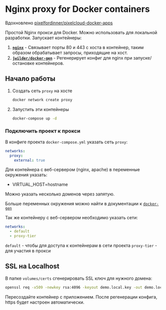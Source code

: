 # Nginx proxy for Docker containers

Вдохновлено [pixelfordinner/pixelcloud-docker-apps](https://github.com/pixelfordinner/pixelcloud-docker-apps)

Простой Nginx прокси для Docker. Можно использовать для локальной разработки. Запускает контейнеры:

1. **[`nginx`](https://hub.docker.com/_/nginx/)** - Связывает порты 80 и 443 с хоста в контейнер, таким образом обрабатывает запросы, приходящие на хост.
1. **[`jwilder/docker-gen`](https://github.com/jwilder/docker-gen)** - Регенерирует конфиг для nginx при запуске/остановке контейнеров.

## Начало работы

1. Создать сеть `proxy` на хосте

    ```bash
    docker network create proxy
    ```

1. Запустить эти контейнеры

    ```bash
    docker-compose up -d
    ```

### Подключить проект к прокси

В конфиге проекта `docker-compose.yml` указать сеть `proxy`:

```yml
networks:
  proxy:
    external: true
```

Для контейнера с веб-сервером (nginx, apache) в переменные окружения указать:

- VIRTUAL_HOST=hostname

Можно указать несколько доменов через запятую.

Больше переменных окружения можно найти в документации к [`docker-gen`](https://github.com/jwilder/docker-gen)

Так же контейнеру с веб-сервером необходимо указать сети:

```yml
networks:
  - default
  - proxy-tier
```

`default` - чтобы для доступа к контейнерам в сети проекта
`proxy-tier` - для участия в прокси

## SSL на Localhost

В папке `volumes/certs` сгенерировать SSL ключ для нужного домена:

```bash
openssl req -x509 -newkey rsa:4096 -keyout demo.local.key -out demo.local.crt -days 365 -nodes -subj '/CN=demo.local'
```

Пересоздайте контейнер с приложением. После регенерации конфига, https будет настроен автоматически.
